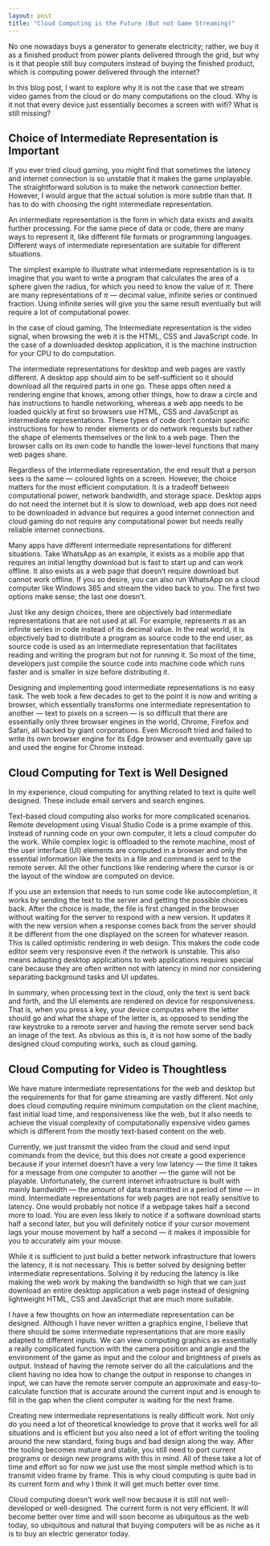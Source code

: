 ```yaml
---
layout: post
title: "Cloud Computing is the Future (But not Game Streaming)"
---
```


No one nowadays buys a generator to generate electricity; rather, we buy it as a finished product from power plants delivered through the grid, but why is it that people still buy computers instead of buying the finished product, which is computing power delivered through the internet? 

In this blog post, I want to explore why it is not the case that we stream video games from the cloud or do many computations on the cloud. Why is it not that every device just essentially becomes a screen with wifi? What is still missing?

## Choice of Intermediate Representation is Important

If you ever tried cloud gaming, you might find that sometimes the latency and internet connection is so unstable that it makes the game unplayable. The straightforward solution is to make the network connection better. However, I would argue that the actual solution is more subtle than that. It has to do with choosing the right intermediate representation. 

An intermediate representation is the form in which data exists and awaits further processing. For the same piece of data or code, there are many ways to represent it, like different file formats or programming languages. Different ways of intermediate representation are suitable for different situations. 

The simplest example to illustrate what intermediate representation is is to imagine that you want to write a program that calculates the area of a sphere given the radius, for which you need to know the value of $\pi$. There are many representations of $\pi$ — decimal value, infinite series or continued fraction. Using infinite series will give you the same result eventually but will require a lot of computational power. 

In the case of cloud gaming, The Intermediate representation is the video signal, when browsing the web it is the HTML, CSS and JavaScript code. In the case of a downloaded desktop application, it is the machine instruction for your CPU to do computation. 

The intermediate representations for desktop and web pages are vastly different. A desktop app should aim to be self-sufficient so it should download all the required parts in one go. These apps often need a rendering engine that knows, among other things, how to draw a circle and has instructions to handle networking, whereas a web app needs to be loaded quickly at first so browsers use HTML, CSS and JavaScript as intermediate representations. These types of code don’t contain specific instructions for how to render elements or do network requests but rather the shape of elements themselves or the link to a web page. Then the browser calls on its own code to handle the lower-level functions that many web pages share. 

Regardless of the intermediate representation, the end result that a person sees is the same — coloured lights on a screen. However, the choice matters for the most efficient computation. It is a tradeoff between computational power, network bandwidth, and storage space. Desktop apps do not need the internet but it is slow to download, web app does not need to be downloaded in advance but requires a good internet connection and cloud gaming do not require any computational power but needs really reliable internet connections.

Many apps have different intermediate representations for different situations. Take WhatsApp as an example, it exists as a mobile app that requires an initial lengthy download but is fast to start up and can work offline. It also exists as a web page that doesn’t require download but cannot work offline. If you so desire, you can also run WhatsApp on a cloud computer like Windows 365 and stream the video back to you. The first two options make sense; the last one doesn’t. 

Just like any design choices, there are objectively bad intermediate representations that are not used at all. For example, represents $\pi$ as an infinite series in code instead of its decimal value. In the real world, it is objectively bad to distribute a program as source code to the end user, as source code is used as an intermediate representation that facilitates reading and writing the program but not for running it. So most of the time, developers just compile the source code into machine code which runs faster and is smaller in size before distributing it. 

Designing and implementing good intermediate representations is no easy task. The web took a few decades to get to the point it is now and writing a browser, which essentially transforms one intermediate representation to another — text to pixels on a screen — is so difficult that there are essentially only three browser engines in the world, Chrome, Firefox and Safari, all backed by giant corporations. Even Microsoft tried and failed to write its own browser engine for its Edge browser and eventually gave up and used the engine for Chrome instead. 

## Cloud Computing for Text is Well Designed

In my experience, cloud computing for anything related to text is quite well designed. These include email servers and search engines. 

Text-based cloud computing also works for more complicated scenarios. Remote development using Visual Studio Code is a prime example of this. Instead of running code on your own computer, it lets a cloud computer do the work. While complex logic is offloaded to the remote machine, most of the user interface (UI) elements are computed in a browser and only the essential information like the texts in a file and command is sent to the remote server. All the other functions like rendering where the cursor is or the layout of the window are computed on device.

If you use an extension that needs to run some code like autocompletion, it works by sending the text to the server and getting the possible choices back. After the choice is made, the file is first changed in the browser without waiting for the server to respond with a new version. It updates it with the new version when a response comes back from the server should it be different from the one displayed on the screen for whatever reason. This is called optimistic rendering in web design. This makes the code code editor seem very responsive even if the network is unstable. This also means adapting desktop applications to web applications requires special care because they are often written not with latency in mind nor considering separating background tasks and UI updates.

In summary, when processing text in the cloud, only the text is sent back and forth, and the UI elements are rendered on device for responsiveness. That is, when you press a key, your device computes where the letter should go and what the shape of the letter is, as opposed to sending the raw keystroke to a remote server and having the remote server send back an image of the text. As obvious as this is, it is not how some of the badly designed cloud computing works, such as cloud gaming. 

## Cloud Computing for Video is Thoughtless

We have mature intermediate representations for the web and desktop but the requirements for that for game streaming are vastly different. Not only does cloud computing require minimum computation on the client machine, fast initial load time, and responsiveness like the web, but it also needs to achieve the visual complexity of computationally expensive video games which is different from the mostly text-based content on the web. 

Currently, we just transmit the video from the cloud and send input commands from the device, but this does not create a good experience because if your internet doesn’t have a very low latency — the time it takes for a message from one computer to another — the game will not be playable. Unfortunately, the current internet infrastructure is built with mainly bandwidth — the amount of data transmitted in a period of time — in mind. Intermediate representations for web pages are not really sensitive to latency. One would probably not notice if a webpage takes half a second more to load. You are even less likely to notice if a software download starts half a second later, but you will definitely notice if your cursor movement lags your mouse movement by half a second — it makes it impossible for you to accurately aim your mouse.

While it is sufficient to just build a better network infrastructure that lowers the latency, it is not necessary. This is better solved by designing better intermediate representations. Solving it by reducing the latency is like making the web work by making the bandwidth so high that we can just download an entire desktop application a web page instead of designing lightweight HTML, CSS and JavaScript that are much more suitable. 

I have a few thoughts on how an intermediate representation can be designed. Although I have never written a graphics engine, I believe that there should be some intermediate representations that are more easily adapted to different inputs. We can view computing graphics as essentially a really complicated function with the camera position and angle and the environment of the game as input and the colour and brightness of pixels as output. Instead of having the remote server do all the calculations and the client having no idea how to change the output in response to changes in input, we can have the remote server compute an approximate and easy-to-calculate function that is accurate around the current input and is enough to fill in the gap when the client computer is waiting for the next frame. 

Creating new intermediate representations is really difficult work. Not only do you need a lot of theoretical knowledge to prove that it works well for all situations and is efficient but you also need a lot of effort writing the tooling around the new standard, fixing bugs and bad design along the way. After the tooling becomes mature and stable, you still need to port current programs or design new programs with this in mind. All of these take a lot of time and effort so for now we just use the most simple method which is to transmit video frame by frame. This is why cloud computing is quite bad in its current form and why I think it will get much better over time. 

Cloud computing doesn’t work well now because it is still not well-developed or well-designed. The current form is not very efficient. It will become better over time and will soon become as ubiquitous as the web today, so ubiquitous and natural that buying computers will be as niche as it is to buy an electric generator today. 
